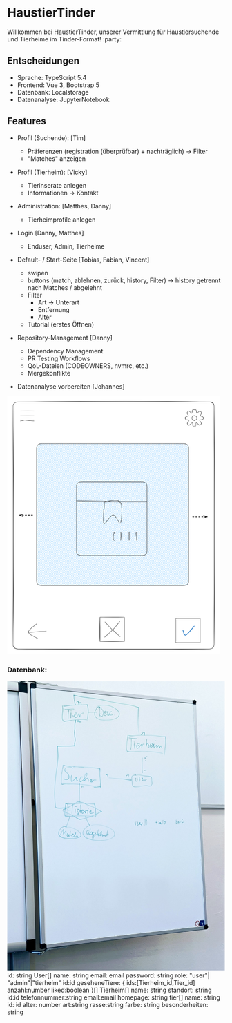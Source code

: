 # HaustierTinder

Willkommen bei HaustierTinder, unserer Vermittlung für Haustiersuchende und Tierheime im Tinder-Format! :party:

## Entscheidungen
* Sprache: TypeScript 5.4
* Frontend: Vue 3, Bootstrap 5
* Datenbank: Localstorage
* Datenanalyse: JupyterNotebook

## Features
* Profil (Suchende): [Tim]
    - Präferenzen (registration (überprüfbar) + nachträglich) 
        -> Filter
    - "Matches" anzeigen
* Profil (Tierheim): [Vicky]
    - Tierinserate anlegen
    - Informationen -> Kontakt

* Administration: [Matthes, Danny]
    - Tierheimprofile anlegen
 
* Login [Danny, Matthes]
    - Enduser, Admin, Tierheime

* Default- / Start-Seite [Tobias, Fabian, Vincent]
    - swipen
    - buttons (match, ablehnen, zurück, history, Filter)
      -> history getrennt nach Matches / abgelehnt 
    - Filter
        * Art -> Unterart
        * Entfernung
        * Alter
    - Tutorial (erstes Öffnen)
 
* Repository-Management [Danny]
    - Dependency Management
    - PR Testing Workflows
    - QoL-Dateien (CODEOWNERS, nvmrc, etc.)
    - Mergekonflikte
 
* Datenanalyse vorbereiten [Johannes]

![](assets/mockup.png)

### Datenbank:
![](assets/datenbank.jpg)
id: string
User[]
    name: string
    email: email
    password: string
    role: "user"| "admin"|"tierheim"
    id:id
    geseheneTiere:
        {
        ids:[Tierheim_id,Tier_id]
        anzahl:number
        liked:boolean
        }[]
Tierheim[]
    name: string
    standort: string
    id:id
    telefonnummer:string
    email:email
    homepage: string
    tier[]
        name: string
        id: id
        alter: number
        art:string
        rasse:string
        farbe: string
        besonderheiten: string
